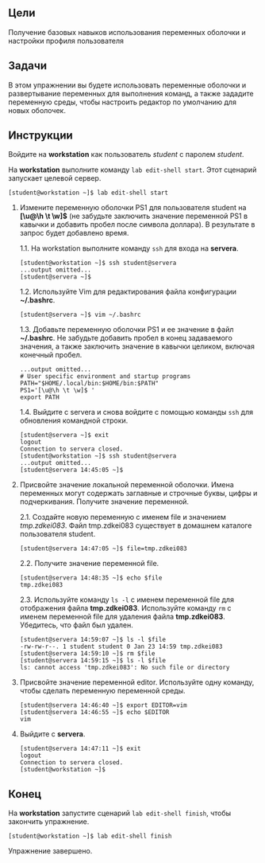## Цели

Получение базовых навыков использования переменных оболочки и настройки профиля пользователя

## Задачи

В этом упражнении вы будете использовать переменные оболочки и развертывание переменных для выполнения команд, а также зададите переменную среды, чтобы настроить редактор по умолчанию для новых оболочек.

## Инструкции

Войдите на **workstation** как пользователь *student* с паролем *student*.

На **workstation** выполните команду `lab edit-shell start`. Этот сценарий запускает целевой сервер.

```
[student@workstation ~]$ lab edit-shell start
```

1.	Измените переменную оболочки PS1 для пользователя student на **[\u@\h \t \w]$** (не забудьте заключить значение переменной PS1 в кавычки и добавить пробел после символа доллара). В результате в запрос будет добавлено время.

    1.1.	На workstation выполните команду `ssh` для входа на **servera**.

    ```
    [student@workstation ~]$ ssh student@servera
    ...output omitted...
    [student@servera ~]$ 
    ```

    1.2.	Используйте Vim для редактирования файла конфигурации **~/.bashrc**.

    ```
    [student@servera ~]$ vim ~/.bashrc
    ```

    1.3.	Добавьте переменную оболочки PS1 и ее значение в файл **~/.bashrc**. Не забудьте добавить пробел в конец задаваемого значения, а также заключить значение в кавычки целиком, включая конечный пробел.

    ```
    ...output omitted...
    # User specific environment and startup programs
    PATH="$HOME/.local/bin:$HOME/bin:$PATH"
    PS1='[\u@\h \t \w]$ '
    export PATH
    ```

    1.4.	Выйдите с servera и снова войдите с помощью команды `ssh` для обновления командной строки.

    ```
    [student@servera ~]$ exit
    logout
    Connection to servera closed.
    [student@workstation ~]$ ssh student@servera
    ...output omitted...
    [student@servera 14:45:05 ~]$ 
    ```

2.	Присвойте значение локальной переменной оболочки. Имена переменных могут содержать заглавные и строчные буквы, цифры и подчеркивания. Получите значение переменной.

    2.1.	Создайте новую переменную с именем file и значением *tmp.zdkei083*. Файл tmp.zdkei083 существует в домашнем каталоге пользователя student.

    ```
    [student@servera 14:47:05 ~]$ file=tmp.zdkei083
    ```

    2.2.	Получите значение переменной file.

    ```
    [student@servera 14:48:35 ~]$ echo $file
    tmp.zdkei083 
    ```

    2.3.	Используйте команду `ls -l` с именем переменной file для отображения файла **tmp.zdkei083**. Используйте команду `rm` с именем переменной file для удаления файла **tmp.zdkei083**. Убедитесь, что файл был удален.

    ```
    [student@servera 14:59:07 ~]$ ls -l $file
    -rw-rw-r--. 1 student student 0 Jan 23 14:59 tmp.zdkei083
    [student@servera 14:59:10 ~]$ rm $file
    [student@servera 14:59:15 ~]$ ls -l $file
    ls: cannot access 'tmp.zdkei083': No such file or directory 
    ```

3.	Присвойте значение переменной editor. Используйте одну команду, чтобы сделать переменную переменной среды.

    ```
    [student@servera 14:46:40 ~]$ export EDITOR=vim
    [student@servera 14:46:55 ~]$ echo $EDITOR
    vim 
    ```

4.	Выйдите с **servera**.

    ```
    [student@servera 14:47:11 ~]$ exit
    logout
    Connection to servera closed.
    [student@workstation ~]$ 
    ```

## Конец

На **workstation** запустите сценарий `lab edit-shell finish`, чтобы закончить упражнение.

```
[student@workstation ~]$ lab edit-shell finish
```

Упражнение завершено.
